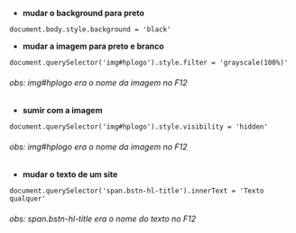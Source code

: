 * __mudar o background para preto__
```
document.body.style.background = 'black'
```

* __mudar a imagem para preto e branco__
```
document.querySelector('img#hplogo').style.filter = 'grayscale(100%)'
```
###### _obs: img#hplogo era o nome da imagem no F12_

* __sumir com a imagem__
```
document.querySelector('img#hplogo').style.visibility = 'hidden'
```
###### _obs: img#hplogo era o nome da imagem no F12_

* __mudar o texto de um site__
```
document.querySelector('span.bstn-hl-title').innerText = 'Texto qualquer'
```
###### _obs: span.bstn-hl-title era o nome do texto no F12_